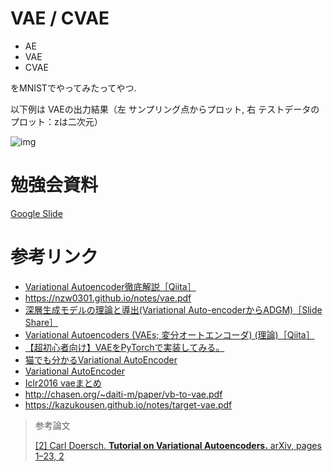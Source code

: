 # VAE / CVAE

- AE
- VAE
- CVAE

をMNISTでやってみたってやつ.



以下例は VAEの出力結果（左 サンプリング点からプロット, 右 テストデータのプロット：zは二次元）

![img](https://tva1.sinaimg.cn/large/006y8mN6gy1g8pkxh5misj318g0m8gzl.jpg)



# 勉強会資料

[Google Slide](https://docs.google.com/presentation/d/1kgBcFZQXuYvusdnVokdef5SykQj-RSTrIJJv90bdtqg/edit?usp=sharing)



# 参考リンク

- [Variational Autoencoder徹底解説［Qiita］](https://qiita.com/kenmatsu4/items/b029d697e9995d93aa24)
- https://nzw0301.github.io/notes/vae.pdf
- [深層生成モデルの理論と導出(Variational Auto-encoderからADGM)［Slide Share］](https://www.slideshare.net/TetsuoTashiro/variational-autoencoderadgm-77535864)
- [Variational Autoencoders (VAEs; 変分オートエンコーダ) (理論)［Qiita］](https://qiita.com/cympfh/items/50b19933fd3834e86862)
- [【超初心者向け】VAEをPyTorchで実装してみる。](https://tips-memo.com/vae-pytorch)
- [猫でも分かるVariational AutoEncoder](https://www.slideshare.net/ssusere55c63/variational-autoencoder-64515581)
- [Variational AutoEncoder](https://www.slideshare.net/KazukiNitta/variational-autoencoder-68705109)
- [Iclr2016 vaeまとめ](https://www.slideshare.net/DeepLearningJP2016/iclr2016-vae)
- http://chasen.org/~daiti-m/paper/vb-to-vae.pdf
- https://kazukousen.github.io/notes/target-vae.pdf

> 参考論文
>
> [[2] Carl Doersch. **Tutorial on Variational Autoencoders.** arXiv, pages 1–23, 2](https://arxiv.org/abs/1606.05908)





